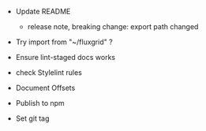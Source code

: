 - Update README
  - release note, breaking change: export path changed
- Try import from "~/fluxgrid" ?
- Ensure lint-staged docs works
- check Stylelint rules
- Document Offsets

- Publish to npm
- Set git tag
